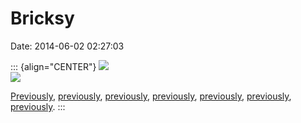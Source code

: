 Bricksy
=======

Date: 2014-06-02 02:27:03

::: {align="CENTER"}
[![](http://www.jwz.org/images/bricksy-banksy-lego-maid-london.jpg)](http://www.thebrickfantastic.com/new-gallery-bricksy-lego-banksy/)\
[![](http://www.jwz.org/images/banksy_kissing_coppers_lego_bricksy.jpg)](http://www.thebrickfantastic.com/new-gallery-bricksy-lego-banksy/)

[Previously](http://www.jwz.org/blog/2012/06/you-are-not-banksy/),
[previously](http://www.jwz.org/blog/2011/12/top-stories-of-2011-in-lego/),
[previously](http://www.jwz.org/blog/2011/10/portaltivity/),
[previously](http://www.jwz.org/blog/2010/03/bricks-in-the-rain/),
[previously](http://www.jwz.org/blog/2009/04/legopocalypse/),
[previously](http://www.jwz.org/blog/2008/08/lego-tentacles/),
[previously](http://www.jwz.org/blog/2002/10/escher-lego/).
:::

